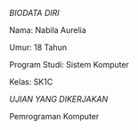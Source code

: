*BIODATA DIRI*

Nama: Nabila Aurelia

Umur: 18 Tahun

Program Studi: Sistem Komputer

Kelas: SK1C

*UJIAN YANG DIKERJAKAN*

Pemrograman Komputer
